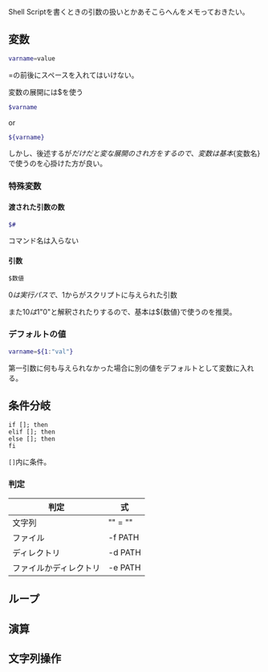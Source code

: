 Shell Scriptを書くときの引数の扱いとかあそこらへんをメモっておきたい。

## 変数

```sh
varname=value
```

=の前後にスペースを入れてはいけない。

変数の展開には$を使う

```sh
$varname
```

or

```sh
${varname}
```

しかし、後述するが$だけだと変な展開のされ方をするので、変数は基本${変数名}で使うのを心掛けた方が良い。

### 特殊変数

#### 渡された引数の数

```sh
$#
```

コマンド名は入らない

#### 引数

```sh
$数値
```

$0は実行パスで、$1からがスクリプトに与えられた引数

また$10は$1"0"と解釈されたりするので、基本は${数値}で使うのを推奨。

### デフォルトの値

```sh
varname=${1:"val"}
```

第一引数に何も与えられなかった場合に別の値をデフォルトとして変数に入れる。

## 条件分岐

```
if []; then
elif []; then
else []; then
fi
```

`[]`内に条件。

### 判定

| 判定 | 式 |
|-----|----|
| 文字列 | "" = "" |
| ファイル | -f PATH |
| ディレクトリ | -d PATH |
| ファイルかディレクトリ | -e PATH |


## ループ

## 演算

## 文字列操作

